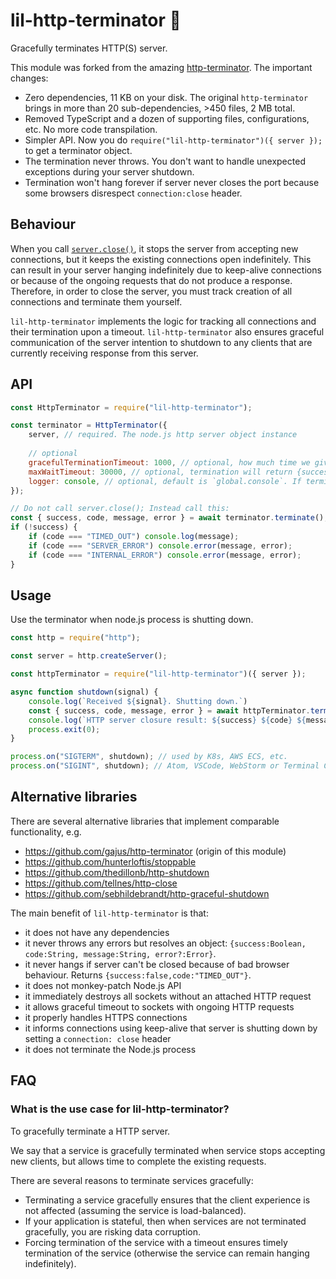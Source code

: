 # lil-http-terminator 🦾

Gracefully terminates HTTP(S) server.

This module was forked from the amazing [http-terminator](https://github.com/gajus/http-terminator). The important changes:

- Zero dependencies, 11 KB on your disk. The original `http-terminator` brings in more than 20 sub-dependencies, >450 files, 2 MB total.
- Removed TypeScript and a dozen of supporting files, configurations, etc. No more code transpilation.
- Simpler API. Now you do `require("lil-http-terminator")({ server });` to get a terminator object.
- The termination never throws. You don't want to handle unexpected exceptions during your server shutdown.
- Termination won't hang forever if server never closes the port because some browsers disrespect `connection:close` header.

## Behaviour

When you call [`server.close()`](https://nodejs.org/api/http.html#http_server_close_callback), it stops the server from accepting new connections, but it keeps the existing connections open indefinitely. This can result in your server hanging indefinitely due to keep-alive connections or because of the ongoing requests that do not produce a response. Therefore, in order to close the server, you must track creation of all connections and terminate them yourself.

`lil-http-terminator` implements the logic for tracking all connections and their termination upon a timeout. `lil-http-terminator` also ensures graceful communication of the server intention to shutdown to any clients that are currently receiving response from this server.

## API

```js
const HttpTerminator = require("lil-http-terminator");

const terminator = HttpTerminator({
    server, // required. The node.js http server object instance
    
    // optional
    gracefulTerminationTimeout: 1000, // optional, how much time we give "keep-alive" connections to close before destryong them
    maxWaitTimeout: 30000, // optional, termination will return {success:false,code:"TIMED_OUT"} if it takes longer than that
    logger: console, // optional, default is `global.console`. If termination goes wild the module might log about it using `logger.warn()`.
});

// Do not call server.close(); Instead call this:
const { success, code, message, error } = await terminator.terminate();
if (!success) {
    if (code === "TIMED_OUT") console.log(message); 
    if (code === "SERVER_ERROR") console.error(message, error); 
    if (code === "INTERNAL_ERROR") console.error(message, error); 
}
```

## Usage

Use the terminator when node.js process is shutting down.

```js
const http = require("http");

const server = http.createServer();

const httpTerminator = require("lil-http-terminator")({ server });

async function shutdown(signal) {
    console.log(`Received ${signal}. Shutting down.`)
    const { success, code, message, error } = await httpTerminator.terminate();
    console.log(`HTTP server closure result: ${success} ${code} ${message} ${error || ""}`);
    process.exit(0);
}

process.on("SIGTERM", shutdown); // used by K8s, AWS ECS, etc.
process.on("SIGINT", shutdown); // Atom, VSCode, WebStorm or Terminal Ctrl+C
```

## Alternative libraries

There are several alternative libraries that implement comparable functionality, e.g.

- https://github.com/gajus/http-terminator (origin of this module)
- https://github.com/hunterloftis/stoppable
- https://github.com/thedillonb/http-shutdown
- https://github.com/tellnes/http-close
- https://github.com/sebhildebrandt/http-graceful-shutdown

The main benefit of `lil-http-terminator` is that:

- it does not have any dependencies
- it never throws any errors but resolves an object: `{success:Boolean, code:String, message:String, error?:Error}`.
- it never hangs if server can't be closed because of bad browser behaviour. Returns `{success:false,code:"TIMED_OUT"}`.
- it does not monkey-patch Node.js API
- it immediately destroys all sockets without an attached HTTP request
- it allows graceful timeout to sockets with ongoing HTTP requests
- it properly handles HTTPS connections
- it informs connections using keep-alive that server is shutting down by setting a `connection: close` header
- it does not terminate the Node.js process

## FAQ

### What is the use case for lil-http-terminator?

To gracefully terminate a HTTP server.

We say that a service is gracefully terminated when service stops accepting new clients, but allows time to complete the existing requests.

There are several reasons to terminate services gracefully:

- Terminating a service gracefully ensures that the client experience is not affected (assuming the service is load-balanced).
- If your application is stateful, then when services are not terminated gracefully, you are risking data corruption.
- Forcing termination of the service with a timeout ensures timely termination of the service (otherwise the service can remain hanging indefinitely).
